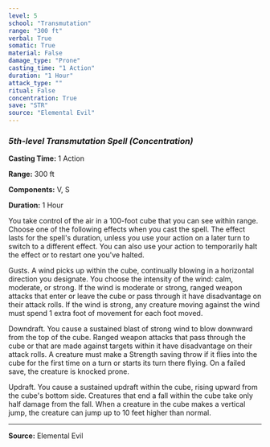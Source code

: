 ```yaml
---
level: 5
school: "Transmutation"
range: "300 ft"
verbal: True
somatic: True
material: False
damage_type: "Prone"
casting_time: "1 Action"
duration: "1 Hour"
attack_type: ""
ritual: False
concentration: True
save: "STR"
source: "Elemental Evil"
---
```


### *5th-level Transmutation Spell* *(Concentration)*

**Casting Time:** 1 Action

**Range:** 300 ft

**Components:** V, S

**Duration:** 1 Hour

You take control of the air in a 100-foot cube that you can see within range. Choose one of the following effects when you cast the spell. The effect lasts for the spell's duration, unless you use your action on a later turn to switch to a different effect. You can also use your action to temporarily halt the effect or to restart one you've halted.
 
 Gusts. A wind picks up within the cube, continually blowing in a horizontal direction you designate. You choose the intensity of the wind: calm, moderate, or strong. If the wind is moderate or strong, ranged weapon attacks that enter or leave the cube or pass through it have disadvantage on their attack rolls. If the wind is strong, any creature moving against the wind must spend 1 extra foot of movement for each foot moved.
 
 Downdraft. You cause a sustained blast of strong wind to blow downward from the top of the cube. Ranged weapon attacks that pass through the cube or that are made against targets within it have disadvantage on their attack rolls. A creature must make a Strength saving throw if it flies into the cube for the first time on a turn or starts its turn there flying. On a failed save, the creature is knocked prone.
 
 Updraft. You cause a sustained updraft within the cube, rising upward from the cube's bottom side. Creatures that end a fall within the cube take only half damage from the fall. When a creature in the cube makes a vertical jump, the creature can jump up to 10 feet higher than normal.

---
**Source:** Elemental Evil

